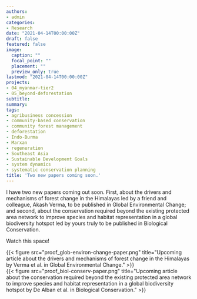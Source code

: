 ```yaml
---
authors:
- admin
categories:
- Research
date: "2021-04-14T00:00:00Z"
draft: false
featured: false
image:
  caption: ""
  focal_point: ""
  placement: ""
  preview_only: true
lastmod: "2021-04-14T00:00:00Z"
projects:
- 04_myanmar-tier2
- 05_beyond-deforestation
subtitle:
summary:
tags:
- agribusiness concession
- community-based conservation
- community forest management
- deforestation
- Indo-Burma
- Marxan
- regeneration
- Southeast Asia
- Sustainable Development Goals
- system dynamics
- systematic conservation planning
title: 'Two new papers coming soon.'
---
```

I have two new papers coming out soon. First, about the drivers and mechanisms of forest change in the Himalayas led by a friend and colleague, Akash Verma, to be published in Global Environmental Change; and second, about the conservation required beyond the existing protected area network to improve species and habitat representation in a global biodiversity hotspot led by yours truly to be published in Biological Conservation.

Watch this space!

{{< figure src="proof_glob-environ-change-paper.png" title="Upcoming article about the drivers and mechanisms of forest change in the Himalayas by Verma et al. in Global Environmental Change." >}}
</br>
{{< figure src="proof_biol-conserv-paper.png" title="Upcoming article about the conservation required beyond the existing protected area network to improve species and habitat representation in a global biodiversity hotspot by De Alban et al. in Biological Conservation." >}}
